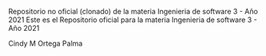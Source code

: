 Repositorio no oficial (clonado) de la materia Ingenieria de software 3 - Año 2021
Este es el Repositorio oficial para la materia Ingenieria de software 3 - Año 2021

Cindy M Ortega Palma
